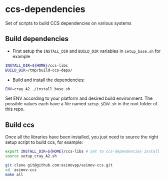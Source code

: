 # ccs-dependencies
Set of scripts to build CCS dependencies on various systems


## Build dependencies

- First setup the `INSTALL_DIR` and `BUILD_DIR` variables in `setup_base.sh` for example
```Bash
INSTALL_DIR=${HOME}/ccs-libs
BUILD_DIR=/tmp/build-ccs-deps/
```

- Build and install the dependencies:
```Bash
ENV=cray_A2 ./install_base.sh
```

Set ENV according to your platform and desired build environment. The possible values each have a file named `setup_$ENV.sh` in the root folder of this repo.

## Build ccs

Once all the libraries have been installed, you just need to source the right setup script to build ccs, for example:
```Bash
export INSTALL_DIR=${HOME}/ccs-libs # Set to ccs-dependencies install location
source setup_cray_A2.sh

git clone git@github.com:asimovpp/asimov-ccs.git
cd  asimov-ccs
make all
```
